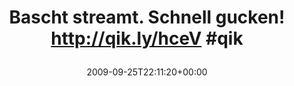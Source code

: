 ---
retweeted: false
source: <a href="http://twitter.com" rel="nofollow">Twitter Web Client</a>
entities:
  hashtags:
  - text: qik
    indices:
    - '51'
    - '55'
  symbols: []
  user_mentions: []
  urls: []
display_text_range:
- '0'
- '55'
favorite_count: '0'
id_str: '4379447722'
truncated: false
retweet_count: '0'
id: '4379447722'
created_at: Fri Sep 25 22:11:20 +0000 2009
favorited: false
full_text: 'Bascht streamt. Schnell gucken! http://qik.ly/hceV #qik'
lang: de
tags:
- qik
- pesos/twitter
date: '2009-09-25T22:11:20+00:00'
src: https://twitter.com/bascht/status/4379447722
original_url: https://twitter.com/bascht/status/4379447722
type: twitter_tweet
text: 'Bascht streamt. Schnell gucken! http://qik.ly/hceV #qik'
title: 'Bascht streamt. Schnell gucken! http://qik.ly/hceV #qik

  '

---